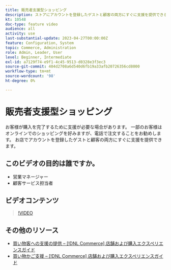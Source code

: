 ```yaml
---
title: 販売者支援型ショッピング
description: ストアにアカウントを登録したゲストと顧客の両方にすぐに支援を提供できる追加方法を説明します。
kt: 10548
doc-type: feature video
audience: all
activity: use
last-substantial-update: 2023-04-27T00:00:00Z
feature: Configuration, System
topic: Commerce, Administration
role: Admin, Leader, User
level: Beginner, Intermediate
exl-id: a7129f74-e9f1-4c45-9513-d0328e3f3ec3
source-git-commit: 404d2708a6d540d6fb19a33afb20726356cd8000
workflow-type: tm+mt
source-wordcount: '98'
ht-degree: 0%

---
```


# 販売者支援型ショッピング

お客様が購入を完了するために支援が必要な場合があります。 一部のお客様はオンラインでのショッピングを好みますが、電話で注文することをお勧めします。 お店でアカウントを登録したゲストと顧客の両方にすぐに支援を提供できます。

## このビデオの目的は誰ですか。

- 営業マネージャー
- 顧客サービス担当者

## ビデオコンテンツ

>[!VIDEO](https://video.tv.adobe.com/v/343662?quality=12&learn=on)

## その他のリソース

- [買い物客への支援の提供 –  [!DNL Commerce] 店舗および購入エクスペリエンスガイド](https://experienceleague.adobe.com/docs/commerce-admin/customers/customer-accounts/manage/login-as-customer.html)
- [買い物かご支援 –  [!DNL Commerce] 店舗および購入エクスペリエンスガイド](https://experienceleague.adobe.com/docs/commerce-admin/stores-sales/introduction.html#shopping-assistance)
